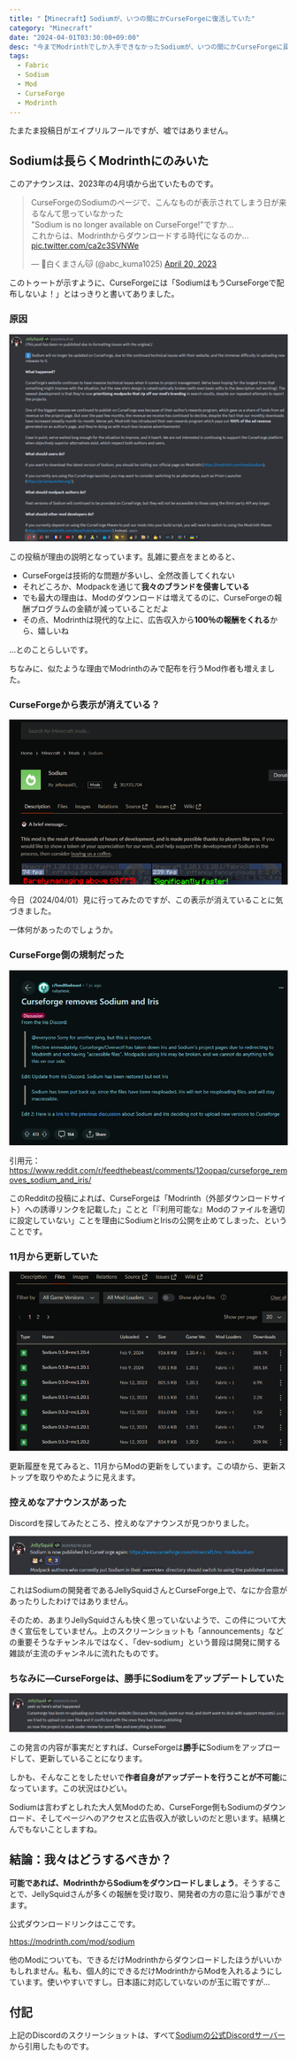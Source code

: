 ```yaml
---
title: "【Minecraft】Sodiumが、いつの間にかCurseForgeに復活していた"
category: "Minecraft"
date: "2024-04-01T03:30:00+09:00"
desc: "今までModrinthでしか入手できなかったSodiumが、いつの間にかCurseForgeに戻ってきたらしいです。事の顛末をまとめてみました。"
tags:
  - Fabric
  - Sodium
  - Mod
  - CurseForge
  - Modrinth
---
```


たまたま投稿日がエイプリルフールですが、嘘ではありません。

## Sodiumは長らくModrinthにのみいた

このアナウンスは、2023年の4月頃から出ていたものです。

<blockquote class="twitter-tweet"><p lang="ja" dir="ltr">CurseForgeのSodiumのページで、こんなものが表示されてしまう日が来るなんて思っていなかった<br>&quot;Sodium is no longer available on CurseForge!&quot;ですか...<br>これからは、Modrinthからダウンロードする時代になるのか... <a href="https://t.co/ca2c3SVNWe">pic.twitter.com/ca2c3SVNWe</a></p>&mdash; 🐻白くまさん🐱 (@abc_kuma1025) <a href="https://twitter.com/abc_kuma1025/status/1648944930172325889?ref_src=twsrc%5Etfw">April 20, 2023</a></blockquote> <script async src="https://platform.twitter.com/widgets.js" charset="utf-8"></script>

このトゥートが示すように、CurseForgeには「SodiumはもうCurseForgeで配布しないよ！」とはっきりと書いてありました。

### 原因

![alt text](image-1.png)

この投稿が理由の説明となっています。乱雑に要点をまとめると、

- CurseForgeは技術的な問題が多いし、全然改善してくれない
- それどころか、Modpackを通じて**我々のブランドを侵害している**
- でも最大の理由は、Modのダウンロードは増えてるのに、CurseForgeの報酬プログラムの金額が減っていることだよ
- その点、Modrinthは現代的な上に、広告収入から**100％の報酬をくれる**から、嬉しいね

…とのことらしいです。

ちなみに、似たような理由でModrinthのみで配布を行うMod作者も増えました。

### CurseForgeから表示が消えている？

![alt text](image-2.png)

今日（2024/04/01）見に行ってみたのですが、この表示が消えていることに気づきました。

一体何があったのでしょうか。

### CurseForge側の規制だった

![alt text](image-5.png)

引用元：https://www.reddit.com/r/feedthebeast/comments/12oopaq/curseforge_removes_sodium_and_iris/

このRedditの投稿によれば、CurseForgeは「Modrinth（外部ダウンロードサイト）への誘導リンクを記載した」ことと「『利用可能な』Modのファイルを適切に設定していない」ことを理由にSodiumとIrisの公開を止めてしまった、ということです。

### 11月から更新していた

![alt text](image-3.png)

更新履歴を見てみると、11月からModの更新をしています。この頃から、更新ストップを取りやめたように見えます。

### 控えめなアナウンスがあった

Discordを探してみたところ、控えめなアナウンスが見つかりました。

![alt text](image.png)

これはSodiumの開発者であるJellySquidさんとCurseForge上で、なにか合意があったりしたわけではありません。

そのため、あまりJellySquidさんも快く思っていないようで、この件について大きく宣伝をしていません。上のスクリーンショットも「announcements」などの重要そうなチャンネルではなく、「dev-sodium」という普段は開発に関する雑談が主流のチャンネルに流れたものです。

### ちなみに―CurseForgeは、勝手にSodiumをアップデートしていた

![alt text](image-4.png)

この発言の内容が事実だとすれば、CurseForgeは**勝手に**Sodiumをアップロードして、更新していることになります。

しかも、そんなことをしたせいで**作者自身がアップデートを行うことが不可能**になっています。この状況はひどい。

Sodiumは言わずとしれた大人気Modのため、CurseForge側もSodiumのダウンロード、そしてページへのアクセスと広告収入が欲しいのだと思います。結構とんでもないことしますね。

## 結論：我々はどうするべきか？

**可能であれば、ModrinthからSodiumをダウンロードしましょう**。そうすることで、JellySquidさんが多くの報酬を受け取り、開発者の方の意に沿う事ができます。

公式ダウンロードリンクはここです。

https://modrinth.com/mod/sodium

他のModについても、できるだけModrinthからダウンロードしたほうがいいかもしれません。私も、個人的にできるだけModrinthからModを入れるようにしています。使いやすいですし。日本語に対応していないのが玉に瑕ですが…

## 付記

上記のDiscordのスクリーンショットは、すべて[Sodiumの公式Discordサーバー](https://caffeinemc.net/discord)から引用したものです。